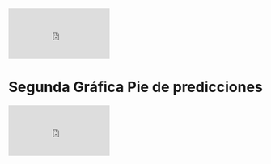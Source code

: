 <iframe src="https://3a5e8fcd6de7.ngrok.io/#/notebook/2FBV8R4MG/paragraph/paragraph_1592868428236_-95018284?asIframe" style="width: 200px; height: 100px; border: 0px"></iframe>

<boody> 
  <h1> Segunda Gráfica 
    Pie de predicciones
  </h1>  
</boody>
<iframe src="https://3a5e8fcd6de7.ngrok.io/#/notebook/2FBV8R4MG/paragraph/paragraph_1592868360220_-1800748781?asIframe" style="width: 200px; height: 100px; border: 0px"></iframe>
